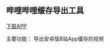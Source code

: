## 哔哩哔哩缓存导出工具

[下载APP](https://flowus.cn/share/7e4de250-4d18-499e-a34a-b3a3f0f15a28)

主要功能：
导出安卓版B站App缓存的视频